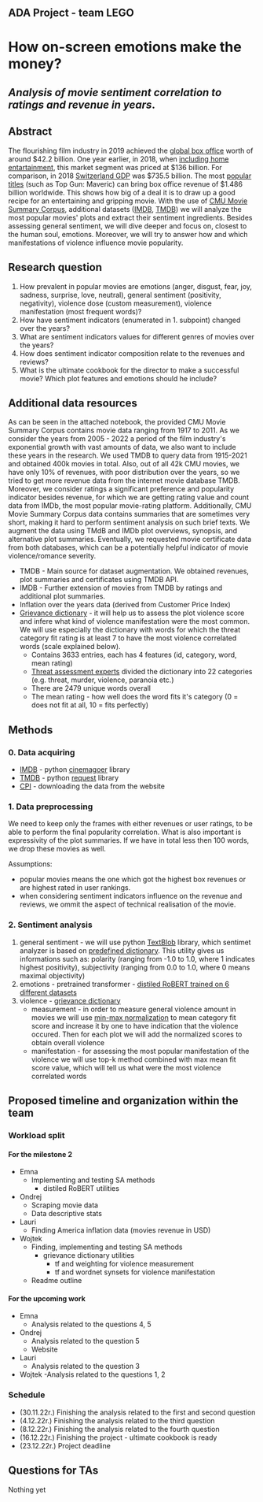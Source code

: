 ## ADA Project - team LEGO

# How on-screen emotions make the money?

## _Analysis of movie sentiment correlation to ratings and revenue in years_.

## Abstract

The flourishing film industry in 2019 achieved the [global box office](https://www.statista.com/statistics/260198/filmed-entertainment-revenue-worldwide-by-region/) worth of around $42.2 billion. One year earlier, in 2018, when [including home entartainment](https://en.wikipedia.org/wiki/Film_industry), this market segment was priced at $136 billion. For comparison, in 2018 [Switzerland GDP](https://www.google.com/search?q=swiss+gdp&oq=swiss+gdp&aqs=chrome..69i57.3721j0j4&sourceid=chrome&ie=UTF-8) was $735.5 billion. The most [popular titles](https://www.boxofficemojo.com/year/world/?ref_=bo_nb_yl_tab) (such as Top Gun: Maveric) can bring box office revenue of $1.486 billion worldwide. This shows how big of a deal it is to draw up a good recipe for an entertaining and gripping movie. With the use of [CMU Movie Summary Corpus](http://www.cs.cmu.edu/~ark/personas/), additional datasets ([IMDB](https://www.imdb.com/), [TMDB](https://www.themoviedb.org/)) we will analyze the most popular movies' plots and extract their sentiment ingredients. Besides assessing general sentiment, we will dive deeper and focus on, closest to the human soul, emotions. Moreover, we will try to answer how and which manifestations of violence influence movie popularity.

## Research question

1. How prevalent in popular movies are emotions (anger, disgust, fear, joy, sadness, surprise, love, neutral), general sentiment (positivity, negativity), violence dose (custom measurement), violence manifestation (most frequent words)?
2. How have sentiment indicators (enumerated in 1. subpoint) changed over the years?
3. What are sentiment indicators values for different genres of movies over the years?
4. How does sentiment indicator composition relate to the revenues and reviews?
5. What is the ultimate cookbook for the director to make a successful movie? Which plot features and emotions should he include?

## Additional data resources

As can be seen in the attached notebook, the provided CMU Movie Summary Corpus contains movie data ranging from 1917 to 2011. As we consider the years from 2005 - 2022 a period of the film industry's exponential growth with vast amounts of data, we also want to include these years in the research. We used TMDB to query data from 1915-2021 and obtained 400k movies in total. Also, out of all 42k CMU movies, we have only 10% of revenues, with poor distribution over the years, so we tried to get more revenue data from the internet movie database TMDB. Moreover, we consider ratings a significant preference and popularity indicator besides revenue, for which we are getting rating value and count data from IMDb, the most popular movie-rating platform. Additionally, CMU Movie Summary Corpus data contains summaries that are sometimes very short, making it hard to perform sentiment analysis on such brief texts. We augment the data using TMdB and IMDb plot overviews, synopsis, and alternative plot summaries.
Eventually, we requested movie certificate data from both databases, which can be a potentially helpful indicator of movie violence/romance severity.

- TMDB - Main source for dataset augmentation. We obtained revenues, plot summaries and certificates using TMDB API.
- IMDB - Further extension of movies from TMDB by ratings and additional plot summaries.
- Inflation over the years data (derived from Customer Price Index)
- [Grievance dictionary](https://github.com/Isabellevdv/grievancedictionary) - it will help us to assess the plot violence score and infere what kind of violence manifestation were the most common. We will use especially the dictionary with words for which the threat category fit rating is at least 7 to have the most violence correlated words (scale explained below).
  - Contains 3633 entries, each has 4 features (id, category, word, mean rating)
  - [Threat assessment experts](https://link.springer.com/article/10.3758/s13428-021-01536-2) divided the dictionary into 22 categories (e.g. threat, murder, violence, paranoia etc.)
  - There are 2479 unique words overall
  - The mean rating - how well does the word fits it's category (0 = does not fit at all, 10 = fits perfectly)

## Methods

### 0. Data acquiring

- [IMDB](https://www.imdb.com/) - python [cinemagoer](https://imdbpy.readthedocs.io/en/latest/) library
- [TMDB](https://www.themoviedb.org/) - python [request](https://requests.readthedocs.io/en/latest/) library
- [CPI](https://www.bls.gov/cpi/data.htm) - downloading the data from the website

### 1. Data preprocessing

We need to keep only the frames with either revenues or user ratings, to be able to perform the final popularity correlation. What is also important is expressivity of the plot summaries. If we have in total less then 100 words, we drop these movies as well.

Assumptions:

- popular movies means the one which got the highest box revenues or are highest rated in user rankings.
- when considering sentiment indicators influence on the revenue and reviews, we ommit the aspect of technical realisation of the movie.

### 2. Sentiment analysis

1. general sentiment - we will use python [TextBlob](https://textblob.readthedocs.io/en/dev/index.html) library, which sentimet analyzer is based on [predefined dictionary](https://github.com/sloria/TextBlob/blob/6396e24e85af7462cbed648fee21db5082a1f3fb/textblob/en/en-sentiment.xml). This utility gives us informations such as: polarity (ranging from -1.0 to 1.0, where 1 indicates highest positivity), subjectivity (ranging from 0.0 to 1.0, where 0 means maximal objectivity)
2. emotions - pretrained transformer - [distiled RoBERT trained on 6 different datasets](https://huggingface.co/j-hartmann/emotion-english-distilroberta-base?text=This+movie+always+makes+me+cry..)
3. violence - [grievance dictionary](https://github.com/Isabellevdv/grievancedictionary)
   - measurement - in order to measure general violence amount in movies we will use [min-max normalization](<https://en.wikipedia.org/wiki/Normalization_(statistics)>) to mean category fit score and increase it by one to have indication that the violence occured. Then for each plot we will add the normalized scores to obtain overall violence
   - manifestation - for assessing the most popular manifestation of the violence we will use top-k method combined with max mean fit score value, which will tell us what were the most violence correlated words

## Proposed timeline and organization within the team

### Workload split

#### For the milestone 2

- Emna
  - Implementing and testing SA methods
    - distiled RoBERT utilities
- Ondrej
  - Scraping movie data
  - Data descriptive stats
- Lauri
  - Finding America inflation data (movies revenue in USD)
- Wojtek
  - Finding, implementing and testing SA methods
    - grievance dictionary utilities
      - tf and weighting for violence measurement
      - tf and wordnet synsets for violence manifestation
  - Readme outline

#### For the upcoming work

- Emna
  - Analysis related to the questions 4, 5
- Ondrej
  - Analysis related to the question 5
  - Website
- Lauri
  - Analysis related to the question 3
- Wojtek
  -Analysis related to the questions 1, 2

### Schedule

- (30.11.22r.) Finishing the analysis related to the first and second question
- (4.12.22r.) Finishing the analysis related to the third question
- (8.12.22r.) Finishing the analysis related to the fourth question
- (16.12.22r.) Finishing the project - ultimate cookbook is ready
- (23.12.22r.) Project deadline

## Questions for TAs

Nothing yet
